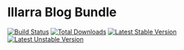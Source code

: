 Illarra Blog Bundle
===================

[![Build Status](https://secure.travis-ci.org/illarra/IllarraBlogBundle.png)](http://travis-ci.org/illarra/IllarraBlogBundle) [![Total Downloads](https://poser.pugx.org/illarra/blog-bundle/d/total.png)](https://packagist.org/packages/illarra/blog-bundle) [![Latest Stable Version](https://poser.pugx.org/illarra/blog-bundle/version.png)](https://packagist.org/packages/illarra/blog-bundle) [![Latest Unstable Version](https://poser.pugx.org/illarra/blog-bundle/v/unstable.png)](https://packagist.org/packages/illarra/blog-bundle)